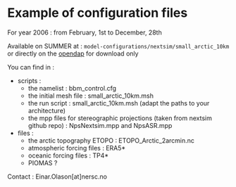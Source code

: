 # Example of configuration files

For year 2006 : from February, 1st to December, 28th 

Available on SUMMER at : `model-configurations/nextsim/small_arctic_10km` or directly on the [opendap](https://ige-meom-opendap.univ-grenoble-alpes.fr/thredds/catalog/meomopendap/extract/SASIP/model-configurations/nextsim/small_arctic_10km/catalog.html) for download only

You can find in :
   - scripts :
      - the namelist : bbm_control.cfg
      - the initial mesh file : small_arctic_10km.msh
      - the run script : small_arctic_10km.msh (adapt the paths to your architecture)
      - the mpp files for stereographic projections (taken from nextsim github repo) : NpsNextsim.mpp and NpsASR.mpp
   - files :
      - the arctic topography ETOPO : ETOPO_Arctic_2arcmin.nc
      - atmospheric forcing files : ERA5*
      - oceanic forcing files : TP4*
      - PIOMAS ?

Contact : Einar.Olason[at]nersc.no
